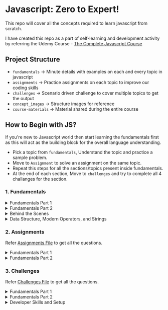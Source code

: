 # Javascript: Zero to Expert!

This repo will cover all the concepts required to learn javascript from scratch.

I have created this repo as a part of self-learning and development activity by referring the Udemy Course - [The Complete Javascript Course](https://www.udemy.com/course/the-complete-javascript-course)

## Project Structure

- `fundamentals` → Minute details with examples on each and every topic in javascript
- `assignments` → Practice assignments on each topic to improve our coding skills
- `challenges` → Scenario driven challenge to cover multiple topics to get the output
- `concept_images` → Structure images for reference
- `course-materials` → Material shared during the entire course

## How to Begin with JS?

If you're new to Javascript world then start learning the fundamentals first as this will act as the building block for the overall language understanding.

- Pick a topic from `fundamentals`, Understand the topic and practice a sample problem.
- Move to `Assignment` to solve an assignment on the same topic.
- Repeat this steps for all the sections/topics present inside fundamentals.
- At the end of each section, Move to `challenges` and try to complete all 4 challanges for the section.

### 1. Fundamentals

<details>
  <summary>Fundamentals Part 1</summary>

#### List of topics coverd under this section:

- [Intro to Javascript](https://github.com/kunalashar25/learn-javascript/blob/master/fundamentals/js_fundamentals_part_1/introduction/intro.txt)
- [Linking a Javascript File](https://github.com/kunalashar25/learn-javascript/tree/master/fundamentals/js_fundamentals_part_1/link_a_js_file)
- [Values and Variables](https://github.com/kunalashar25/learn-javascript/blob/master/fundamentals/js_fundamentals_part_1/values_and_variables/script.js)
- [Data Types](https://github.com/kunalashar25/learn-javascript/tree/master/fundamentals/js_fundamentals_part_1/data_types)
- [let, const, and var](https://github.com/kunalashar25/learn-javascript/tree/master/fundamentals/js_fundamentals_part_1/declaring_variables)
- [Basic Operators](https://github.com/kunalashar25/learn-javascript/tree/master/fundamentals/js_fundamentals_part_1/basic_operators)
- [Operator Precedence](https://github.com/kunalashar25/learn-javascript/tree/master/fundamentals/js_fundamentals_part_1/operator_precedence)
- [String and Template Literals](https://github.com/kunalashar25/learn-javascript/tree/master/fundamentals/js_fundamentals_part_1/strings_and_template_literals)
- [if-else Statement](https://github.com/kunalashar25/learn-javascript/tree/master/fundamentals/js_fundamentals_part_1/if_else)
- [Type Conversion and Coercion](https://github.com/kunalashar25/learn-javascript/tree/master/fundamentals/js_fundamentals_part_1/type_conversion_and_coercion)
- [Truthy and Falsy Values](https://github.com/kunalashar25/learn-javascript/tree/master/fundamentals/js_fundamentals_part_1/truthy_and_falsy_values)
- [== vs ===](https://github.com/kunalashar25/learn-javascript/tree/master/fundamentals/js_fundamentals_part_1/equality_operators)
- [Boolean Logic](https://github.com/kunalashar25/learn-javascript/tree/master/fundamentals/js_fundamentals_part_1/boolean_logic)
- [Logical Operators](https://github.com/kunalashar25/learn-javascript/tree/master/fundamentals/js_fundamentals_part_1/logical_operators)
- [Switch Statement](https://github.com/kunalashar25/learn-javascript/tree/master/fundamentals/js_fundamentals_part_1/switch_statement)
- [Conditional Operator](https://github.com/kunalashar25/learn-javascript/tree/master/fundamentals/js_fundamentals_part_1/conditional_operator)
</details>

<details>
  <summary>Fundamentals Part 2</summary>

#### List of topics coverd under this section:

- [Strict Mode](https://github.com/kunalashar25/learn-javascript/tree/master/fundamentals/js_fundamentals_part_2/strict_mode)
- [Functions](https://github.com/kunalashar25/learn-javascript/tree/master/fundamentals/js_fundamentals_part_2/functions)
- [Function Declaration vs Expressions](https://github.com/kunalashar25/learn-javascript/tree/master/fundamentals/js_fundamentals_part_2/function_declaration_vs_expressions)
- [Arrow Functions](https://github.com/kunalashar25/learn-javascript/tree/master/fundamentals/js_fundamentals_part_2/arrow_functions)
- [Function Calling Functions](https://github.com/kunalashar25/learn-javascript/tree/master/fundamentals/js_fundamentals_part_2/functions_calling_functions)
- [Reviewing Functions](https://github.com/kunalashar25/learn-javascript/tree/master/fundamentals/js_fundamentals_part_2/reviewing_functions)
- [Arrays Introduction](https://github.com/kunalashar25/learn-javascript/tree/master/fundamentals/js_fundamentals_part_2/array_introduction)
- [Basic Array Operations](https://github.com/kunalashar25/learn-javascript/tree/master/fundamentals/js_fundamentals_part_2/basic_array_operation)
- [Introduction to Objects](https://github.com/kunalashar25/learn-javascript/tree/master/fundamentals/js_fundamentals_part_2/introduction_to_objects)
- [Dot vs Bracket Notations](https://github.com/kunalashar25/learn-javascript/tree/master/fundamentals/js_fundamentals_part_2/dot_vs_bracket_notation)
- [Object Methods](https://github.com/kunalashar25/learn-javascript/tree/master/fundamentals/js_fundamentals_part_2/object_methods)
- [for Loop](https://github.com/kunalashar25/learn-javascript/tree/master/fundamentals/js_fundamentals_part_2/for_loop)
- [Loop Arrays, Continue, and Break](https://github.com/kunalashar25/learn-javascript/tree/master/fundamentals/js_fundamentals_part_2/looping_array_break_and_continue)
- [Loop Backwards and Nested Loops](https://github.com/kunalashar25/learn-javascript/tree/master/fundamentals/js_fundamentals_part_2/loop_backwards_and_nested_loops)
- [While Loop](https://github.com/kunalashar25/learn-javascript/tree/master/fundamentals/js_fundamentals_part_2/while_loop)
</details>

<details>
  <summary>Behind the Scenes</summary>

#### List of topics coverd under this section:

- [Javascript High-level Overview](https://github.com/kunalashar25/learn-javascript/blob/master/fundamentals/js_behind_the_scenes/high_level_overview/overview.txt)
- [JS Engine and Runtime](https://github.com/kunalashar25/learn-javascript/blob/master/fundamentals/js_behind_the_scenes/engine_and_runtime/engine_and_runtime.txt)
- [Execution Context and Call Stack](https://github.com/kunalashar25/learn-javascript/blob/master/fundamentals/js_behind_the_scenes/execution_context_and_call_stack/execution_context_and_call_stack.txt)
- [Scope and Scope Chain](https://github.com/kunalashar25/learn-javascript/blob/master/fundamentals/js_behind_the_scenes/scope_and_scope_chain/scope_and_scope_chain.txt)
- [Scoping in Practice](https://github.com/kunalashar25/learn-javascript/tree/master/fundamentals/js_behind_the_scenes/scoping_in_practice)
- [Hoisting and TDZ](https://github.com/kunalashar25/learn-javascript/blob/master/fundamentals/js_behind_the_scenes/hoisting_and_tdz/hoisting_and_tdz.txt)
- [this Keyword](https://github.com/kunalashar25/learn-javascript/tree/master/fundamentals/js_behind_the_scenes/this_keyword)
- [Regular vs Arrow Functions](https://github.com/kunalashar25/learn-javascript/tree/master/fundamentals/js_behind_the_scenes/regular_vs_arrow_functions)
- [primitives vs Objects](https://github.com/kunalashar25/learn-javascript/tree/master/fundamentals/js_behind_the_scenes/primitives_vs_objects)

</details>

<details>
  <summary>Data Structure, Modern Operators, and Strings</summary>

#### List of topics coverd under this section:

- [Destructuring Arrays](https://github.com/kunalashar25/learn-javascript/tree/master/fundamentals/data_structure_modern_operators_and_strings/destructuring_arrays)
- [Destructuring Objects](https://github.com/kunalashar25/learn-javascript/tree/master/fundamentals/data_structure_modern_operators_and_strings/destructuring_objects)
- [Spread Operator](https://github.com/kunalashar25/learn-javascript/tree/master/fundamentals/data_structure_modern_operators_and_strings/spread_operator)
</details>

### 2. Assignments

Refer [Assignments File](https://github.com/kunalashar25/learn-javascript/blob/master/assignment/assignments-js-fundamentals.pdf) to get all the questions.

<details>
  <summary>Fundamentals Part 1</summary>

#### Assignment topics in this section:

- [Values and Variables](https://github.com/kunalashar25/learn-javascript/tree/master/assignment/js_fundamentals_part_1/values_and_varaibles)
- [Data Types](https://github.com/kunalashar25/learn-javascript/tree/master/assignment/js_fundamentals_part_1/data_types)
- [let, const, and var](https://github.com/kunalashar25/learn-javascript/tree/master/assignment/js_fundamentals_part_1/let_const_var)
- [Basic Operators](https://github.com/kunalashar25/learn-javascript/tree/master/assignment/js_fundamentals_part_1/basic_operators)
- [String and Template Literals](https://github.com/kunalashar25/learn-javascript/tree/master/assignment/js_fundamentals_part_1/strings_and_template_literals)
- [if-else Statement](https://github.com/kunalashar25/learn-javascript/tree/master/assignment/js_fundamentals_part_1/if_else)
- [Type Conversion and Corecion](https://github.com/kunalashar25/learn-javascript/tree/master/assignment/js_fundamentals_part_1/type_conversion_and_coercion)
- [== vs ===](https://github.com/kunalashar25/learn-javascript/tree/master/assignment/js_fundamentals_part_1/equality_operators)
- [Logical Operators](https://github.com/kunalashar25/learn-javascript/tree/master/assignment/js_fundamentals_part_1/logical_operators)
- [Switch Statement](https://github.com/kunalashar25/learn-javascript/tree/master/assignment/js_fundamentals_part_1/switch_statement)
- [Conditional Operators](https://github.com/kunalashar25/learn-javascript/tree/master/assignment/js_fundamentals_part_1/conditional_operator)
</details>

<details>
  <summary>Fundamentals Part 2</summary>

#### Assignment topics in this section:

- [Functions](https://github.com/kunalashar25/learn-javascript/tree/master/assignment/js_fundamentals_part_2/functions)
- [Function Declaration vs Expressions](https://github.com/kunalashar25/learn-javascript/tree/master/assignment/js_fundamentals_part_2/function_declaration_vs_expressions)
- [Arrow Functions](https://github.com/kunalashar25/learn-javascript/tree/master/assignment/js_fundamentals_part_2/arrow_functions)
- [Function Calling Functions](https://github.com/kunalashar25/learn-javascript/tree/master/assignment/js_fundamentals_part_2/functions_calling_functions)
- [Arrays Introduction](https://github.com/kunalashar25/learn-javascript/tree/master/assignment/js_fundamentals_part_2/array_introduction)
- [Basic Array Operations](https://github.com/kunalashar25/learn-javascript/tree/master/assignment/js_fundamentals_part_2/basic_array_operation)
- [Introduction to Objects](https://github.com/kunalashar25/learn-javascript/tree/master/assignment/js_fundamentals_part_2/introduction_to_objects)
- [Dot vs Bracket Notations](https://github.com/kunalashar25/learn-javascript/tree/master/assignment/js_fundamentals_part_2/dot_vs_bracket_notation)
- [Object Methods](https://github.com/kunalashar25/learn-javascript/tree/master/assignment/js_fundamentals_part_2/object_methods)
- [for Loop](https://github.com/kunalashar25/learn-javascript/tree/master/assignment/js_fundamentals_part_2/for_loop)
- [Loop Arrays, Continue, and Break](https://github.com/kunalashar25/learn-javascript/tree/master/assignment/js_fundamentals_part_2/looping_array_break_and_continue)
- [Loop Backwards and Nested Loops](https://github.com/kunalashar25/learn-javascript/tree/master/assignment/js_fundamentals_part_2/loop_backwards_and_nested_loops)
- [While Loop](https://github.com/kunalashar25/learn-javascript/tree/master/assignment/js_fundamentals_part_2/while_loop)
</details>

### 3. Challenges

Refer [Challenges File](https://github.com/kunalashar25/learn-javascript/blob/master/challenges/all-coding-challenges.pdf) to get all the questions.

<details>
  <summary>Fundamentals Part 1</summary>

#### Challenges in this section:

- [Challenge 1](https://github.com/kunalashar25/learn-javascript/tree/master/challenges/js_fundamentals_part_1/challenge_1)
- [Challenge 2](https://github.com/kunalashar25/learn-javascript/tree/master/challenges/js_fundamentals_part_1/challenge_2)
- [Challenge 3](https://github.com/kunalashar25/learn-javascript/tree/master/challenges/js_fundamentals_part_1/challenge_3)
- [Challenge 4](https://github.com/kunalashar25/learn-javascript/tree/master/challenges/js_fundamentals_part_1/challenge_4)

</details>

<details>
  <summary>Fundamentals Part 2</summary>

#### Challenges in this section:

- [Challenge 1](https://github.com/kunalashar25/learn-javascript/tree/master/challenges/js_fundamentals_part_2/challenge_1)
- [Challenge 2](https://github.com/kunalashar25/learn-javascript/tree/master/challenges/js_fundamentals_part_2/challenge_2)
- [Challenge 3](https://github.com/kunalashar25/learn-javascript/tree/master/challenges/js_fundamentals_part_2/challenge_3)
- [Challenge 4](https://github.com/kunalashar25/learn-javascript/tree/master/challenges/js_fundamentals_part_2/challenge_4)

</details>

<details>
  <summary>Developer Skills and Setup</summary>

#### Challenges in this section:

- [Challenge 1](https://github.com/kunalashar25/learn-javascript/tree/master/challenges/developer_skills_and_setup/challenge_1)
</details>
